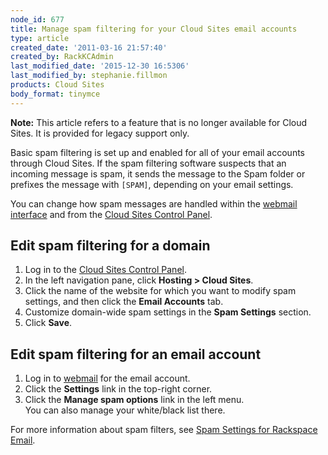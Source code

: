 ```yaml
---
node_id: 677
title: Manage spam filtering for your Cloud Sites email accounts
type: article
created_date: '2011-03-16 21:57:40'
created_by: RackKCAdmin
last_modified_date: '2015-12-30 16:5306'
last_modified_by: stephanie.fillmon
products: Cloud Sites
body_format: tinymce
---
```


**Note:** This article refers to a feature that is no longer available
for Cloud Sites. It is provided for legacy support only.

Basic spam filtering is set up and enabled for all of your email
accounts through Cloud Sites. If the spam filtering software suspects
that an incoming message is spam, it sends the message to the Spam
folder or prefixes the message with `[SPAM]`, depending on your email
settings.

You can change how spam messages are handled within the [webmail
interface](http://mail.emailsrvr.com) and from the [Cloud Sites Control
Panel](https://manage.rackspacecloud.com).

Edit spam filtering for a domain
--------------------------------

1.  Log in to the [Cloud Sites Control
    Panel](https://manage.rackspacecloud.com).
2.  In the left navigation pane, click **Hosting \> Cloud Sites**.
3.  Click the name of the website for which you want to modify spam
    settings, and then click the **Email Accounts** tab.
4.  Customize domain-wide spam settings in the **Spam Settings**
    section.
5.  Click **Save**.

Edit spam filtering for an email account
----------------------------------------

1.  Log in to [webmail](http://mail.emailsrvr.com) for the email
    account.
2.  Click the **Settings** link in the top-right corner.
3.  Click the **Manage spam options** link in the left menu.\
     You can also manage your white/black list there.

For more information about spam filters, see [Spam Settings for
Rackspace
Email](http://www.rackspace.com/knowledge_center/article/spam-settings-for-rackspace-email).

